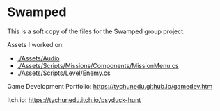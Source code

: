 # Swamped

This is a soft copy of the files for the Swamped group project.

Assets I worked on:
- [./Assets/Audio](./Assets/Audio)
- [./Assets/Scripts/Missions/Components/MissionMenu.cs](./Assets/Scripts/Missions/Components/MissionMenu.cs)
- [./Assets/Scripts/Level/Enemy.cs](./Assets/Scripts/Level/Enemy.cs)

Game Development Portfolio: https://tychunedu.github.io/gamedev.htm

Itch.io: https://tychunedu.itch.io/psyduck-hunt
